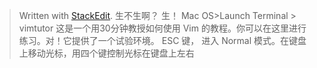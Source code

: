 


> Written with [StackEdit](https://stackedit.io/).
> 生不生啊？
> 生！
> Mac OS>Launch Terminal > vimtutor
> 这是一个用30分钟教授如何使用 Vim 的教程。你可以在这里进行练习。对！它提供了一个试验环境。
> ESC 键， 进入 Normal 模式。在键盘上移动光标，用四个键控制光标在键盘上左右 
<!--stackedit_data:
eyJoaXN0b3J5IjpbLTE3OTM2NzI4ODUsNzkyODU1ODc5LDE5OD
UzMjk5MDJdfQ==
-->